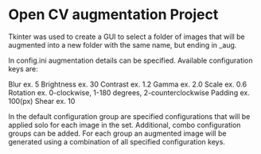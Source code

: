 # Open CV augmentation Project


Tkinter was used to create a GUI to select a folder of images that will be augmented into a new folder with the same name, but ending in _aug.


In config.ini augmentation details can be specified. Available configuration keys are:


Blur ex. 5
Brightness ex. 30
Contrast ex. 1.2
Gamma ex. 2.0
Scale ex. 0.6 
Rotation ex. 0-clockwise, 1-180 degrees, 2-counterclockwise
Padding ex. 100(px)
Shear ex. 10


In the default configuration group are specified configurations that will be applied solo for each image in the set. 
Additional, combo configuration groups can be added. For each group an augmented image will be generated using a combination of all specified configuration keys.
